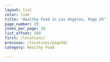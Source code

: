 ```yaml
---
layout: list
color: lime
title: 'Healthy Food in Los Angeles, Page 29'
page_number: 29
items_per_page: 20
list_offset: 560
first: /locations/
previous: /locations/page28/
category: Healthy Food

---
```


